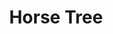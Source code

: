 ---
layout: artwork-detail
title: "Horse Tree"
category: "Bronze Sculptures"
category_url: "/bronze/"
material: "Bronze"
dimensions: "height 50 cm"
images:
  - file: "bronze/horse-tree/162-6257_IMG.JPG"
  - file: "bronze/horse-tree/162-6258_IMG.JPG"
  - file: "bronze/horse-tree/162-6259_IMG.JPG"
---